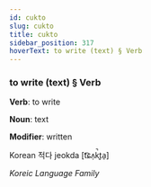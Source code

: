 ```yaml
---
id: cukto
slug: cukto
title: cukto
sidebar_position: 317
hoverText: to write (text) § Verb
---
```


### to write (text) § Verb

**Verb**: to write

**Noun**: text

**Modifier**: written

Korean 적다 jeokda [t͡ɕʌ̹k̚t͈a̠]

*Koreic Language Family*